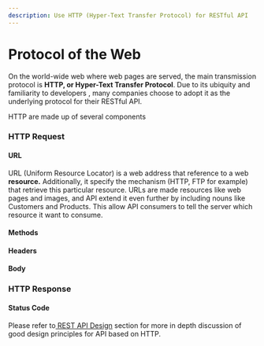 ```yaml
---
description: Use HTTP (Hyper-Text Transfer Protocol) for RESTful API
---
```


# Protocol of the Web

On the world-wide web where web pages are served, the main transmission protocol is **HTTP, or Hyper-Text Transfer Protocol**. Due to its ubiquity and familiarity to developers , many companies choose to adopt it as the underlying protocol for their RESTful API.

HTTP are made up of several components

### HTTP Request

#### URL

URL \(Uniform Resource Locator\) is a web address that reference to a web **resource.**  Additionally, it specify the mechanism \(HTTP, FTP for example\) that retrieve this particular resource.  URLs are made resources like web pages and images, and API extend it even further by including nouns like Customers and Products. This allow API consumers to tell the server which resource it want to consume.



#### Methods

#### Headers

#### Body



### HTTP Response

#### Status Code

Please refer to[ REST API Design](restful-api-design-principles/) section for more in depth discussion of good design principles for API based on HTTP.

